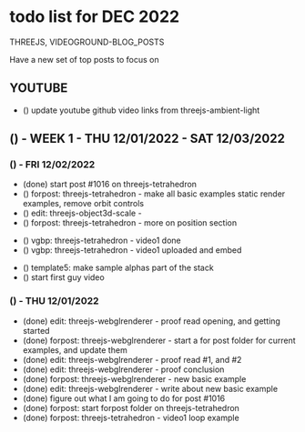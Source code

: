 # todo list for DEC 2022

THREEJS, VIDEOGROUND-BLOG_POSTS

Have a new set of top posts to focus on

## YOUTUBE
* () update youtube github video links from threejs-ambient-light


<!-------- ----------
-- WEEK 1
---------- --------->
## () - WEEK 1 - THU 12/01/2022 - SAT 12/03/2022

### () - FRI 12/02/2022
<!-- edit/new -->
* (done) start post #1016 on threejs-tetrahedron
* () forpost: threejs-tetrahedron - make all basic examples static render examples, remove orbit controls
* () edit: threejs-object3d-scale - 
* () forpost: threejs-tetrahedron - more on position section
<!-- videoground-blog-posts -->
* () vgbp: threejs-tetrahedron - video1 done
* () vgbp: threejs-tetrahedron - video1 uploaded and embed
<!-- Beta World -->
* () template5: make sample alphas part of the stack
* () start first guy video

### () - THU 12/01/2022
* (done) edit: threejs-webglrenderer - proof read opening, and getting started
* (done) forpost: threejs-webglrenderer - start a for post folder for current examples, and update them
* (done) edit: threejs-webglrenderer - proof read #1, and #2
* (done) edit: threejs-webglrenderer - proof conclusion
* (done) forpost: threejs-webglrenderer - new basic example
* (done) edit: threejs-webglrenderer - write about new basic example
* (done) figure out what I am going to do for post #1016
* (done) forpost: start forpost folder on threejs-tetrahedron
* (done) forpost: threejs-tetrahedron - video1 loop example
